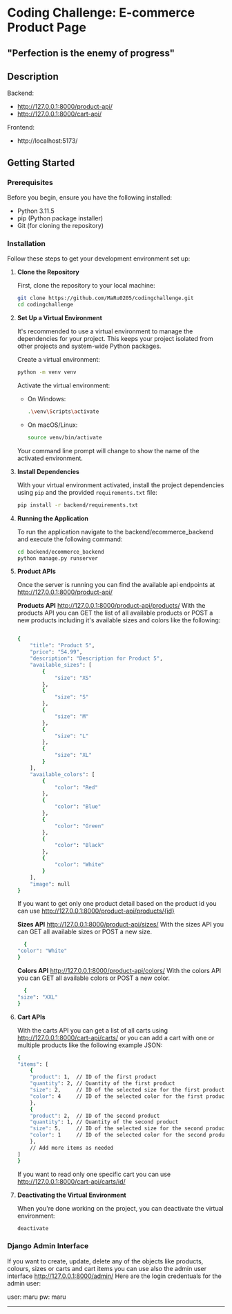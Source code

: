 
# Coding Challenge: E-commerce Product Page

## "Perfection is the enemy of progress"

## Description

Backend:
 - http://127.0.0.1:8000/product-api/
 - http://127.0.0.1:8000/cart-api/


Frontend:
- http://localhost:5173/


## Getting Started

### Prerequisites

Before you begin, ensure you have the following installed:
- Python 3.11.5
- pip (Python package installer)
- Git (for cloning the repository)

### Installation

Follow these steps to get your development environment set up:

1. **Clone the Repository**

   First, clone the repository to your local machine:

   ```bash
   git clone https://github.com/MaRu0205/codingchallenge.git
   cd codingchallenge
   ```

2. **Set Up a Virtual Environment**

   It's recommended to use a virtual environment to manage the dependencies for your project. This keeps your project isolated from other projects and system-wide Python packages.

   Create a virtual environment:

   ```bash
   python -m venv venv
   ```

   Activate the virtual environment:

   - On Windows:
     ```bash
     .\venv\Scripts\activate
     ```

   - On macOS/Linux:
     ```bash
     source venv/bin/activate
     ```

   Your command line prompt will change to show the name of the activated environment.

3. **Install Dependencies**

   With your virtual environment activated, install the project dependencies using `pip` and the provided `requirements.txt` file:

   ```bash
   pip install -r backend/requirements.txt
   ```

4. **Running the Application**

   To run the application navigate to the backend/ecommerce_backend and execute the following command:

   ```bash
   cd backend/ecommerce_backend
   python manage.py runserver
   ```

5. **Product APIs**

    Once the server is running you can find the available api endpoints at http://127.0.0.1:8000/product-api/

    **Products API**
    http://127.0.0.1:8000/product-api/products/
    With the products API you can GET the list of all available products or POST a new products including it's available sizes and colors like the following:

    ```bash
   
   {
        "title": "Product 5",
        "price": "54.99",
        "description": "Description for Product 5",
        "available_sizes": [
            {
                "size": "XS"
            },
            {
                "size": "S"
            },
            {
                "size": "M"
            },
            {
                "size": "L"
            },
            {
                "size": "XL"
            }
        ],
        "available_colors": [
            {
                "color": "Red"
            },
            {
                "color": "Blue"
            },
            {
                "color": "Green"
            },
            {
                "color": "Black"
            },
            {
                "color": "White"
            }
        ],
        "image": null
    }

   ```

   If you want to get only one product detail based on the product id you can use http://127.0.0.1:8000/product-api/products/{id}

    **Sizes API**
    http://127.0.0.1:8000/product-api/sizes/
    With the sizes API you can GET all available sizes or POST a new size.

    ```bash
      {
    "color": "White"
    }
   ```


    **Colors API**
    http://127.0.0.1:8000/product-api/colors/
    With the colors API you can GET all available colors or POST a new color.

    ```bash
      {
    "size": "XXL"
    }
   ```

6. **Cart APIs**

   With the carts API you can get a list of all carts using http://127.0.0.1:8000/cart-api/carts/ or you can add a cart with one or multiple products like the following example JSON:


    ```bash
   {
    "items": [
        {
        "product": 1,  // ID of the first product
        "quantity": 2, // Quantity of the first product
        "size": 2,     // ID of the selected size for the first product
        "color": 4     // ID of the selected color for the first product
        },
        {
        "product": 2,  // ID of the second product
        "quantity": 1, // Quantity of the second product
        "size": 5,     // ID of the selected size for the second product
        "color": 1     // ID of the selected color for the second product
        },
        // Add more items as needed
    ]
    }       

   ```

   If you want to read only one specific cart you can use http://127.0.0.1:8000/cart-api/carts/id/


7. **Deactivating the Virtual Environment**

   When you're done working on the project, you can deactivate the virtual environment:

   ```bash
   deactivate
   ```

### Django Admin Interface

If you want to create, update, delete any of the objects like products, colours, sizes or carts and cart items you can use also the admin user interface http://127.0.0.1:8000/admin/
Here are the login credentuals for the admin user:

user: maru
pw: maru


---
